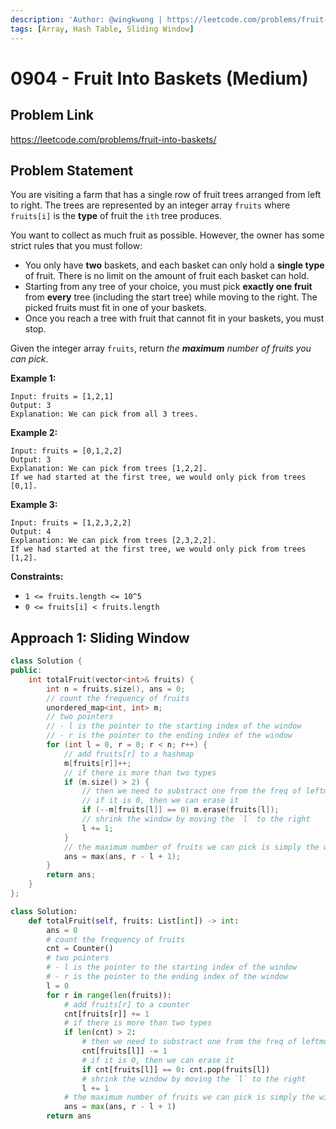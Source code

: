 ```yaml
---
description: 'Author: @wingkwong | https://leetcode.com/problems/fruit-into-baskets/'
tags: [Array, Hash Table, Sliding Window]
---
```


# 0904 - Fruit Into Baskets (Medium) 

## Problem Link

https://leetcode.com/problems/fruit-into-baskets/

## Problem Statement

You are visiting a farm that has a single row of fruit trees arranged from left to right. The trees are represented by an integer array `fruits` where `fruits[i]` is the **type** of fruit the `ith` tree produces.

You want to collect as much fruit as possible. However, the owner has some strict rules that you must follow:

- You only have **two** baskets, and each basket can only hold a **single type** of fruit. There is no limit on the amount of fruit each basket can hold.
- Starting from any tree of your choice, you must pick **exactly one fruit** from **every** tree (including the start tree) while moving to the right. The picked fruits must fit in one of your baskets.
- Once you reach a tree with fruit that cannot fit in your baskets, you must stop.

Given the integer array `fruits`, return *the **maximum** number of fruits you can pick*.

**Example 1:**

```
Input: fruits = [1,2,1]
Output: 3
Explanation: We can pick from all 3 trees.
```

**Example 2:**

```
Input: fruits = [0,1,2,2]
Output: 3
Explanation: We can pick from trees [1,2,2].
If we had started at the first tree, we would only pick from trees [0,1].
```

**Example 3:**

```
Input: fruits = [1,2,3,2,2]
Output: 4
Explanation: We can pick from trees [2,3,2,2].
If we had started at the first tree, we would only pick from trees [1,2].
```

**Constraints:**

- `1 <= fruits.length <= 10^5`
- `0 <= fruits[i] < fruits.length`

## Approach 1: Sliding Window

<Tabs>
<TabItem value="cpp" label="C++">
<SolutionAuthor name="@wingkwong"/>

```cpp
class Solution {
public:
    int totalFruit(vector<int>& fruits) {
        int n = fruits.size(), ans = 0;
        // count the frequency of fruits
        unordered_map<int, int> m;
        // two pointers 
        // - l is the pointer to the starting index of the window
        // - r is the pointer to the ending index of the window
        for (int l = 0, r = 0; r < n; r++) {
            // add fruits[r] to a hashmap
            m[fruits[r]]++;
            // if there is more than two types
            if (m.size() > 2) {
                // then we need to substract one from the freq of leftmost element, i.e. fruits[l]
                // if it is 0, then we can erase it
                if (--m[fruits[l]] == 0) m.erase(fruits[l]);
                // shrink the window by moving the `l` to the right
                l += 1;
            }
            // the maximum number of fruits we can pick is simply the window size
            ans = max(ans, r - l + 1);
        }
        return ans;
    }
};
```

</TabItem>

<TabItem value="py" label="Python">
<SolutionAuthor name="@wingkwong"/>

```py
class Solution:
    def totalFruit(self, fruits: List[int]) -> int:
        ans = 0
        # count the frequency of fruits
        cnt = Counter()
        # two pointers 
        # - l is the pointer to the starting index of the window
        # - r is the pointer to the ending index of the window
        l = 0
        for r in range(len(fruits)):
            # add fruits[r] to a counter
            cnt[fruits[r]] += 1
            # if there is more than two types
            if len(cnt) > 2:
                # then we need to substract one from the freq of leftmost element, i.e. fruits[l]
                cnt[fruits[l]] -= 1
                # if it is 0, then we can erase it
                if cnt[fruits[l]] == 0: cnt.pop(fruits[l])
                # shrink the window by moving the `l` to the right
                l += 1
            # the maximum number of fruits we can pick is simply the window size
            ans = max(ans, r - l + 1)
        return ans
```

</TabItem>

</Tabs>